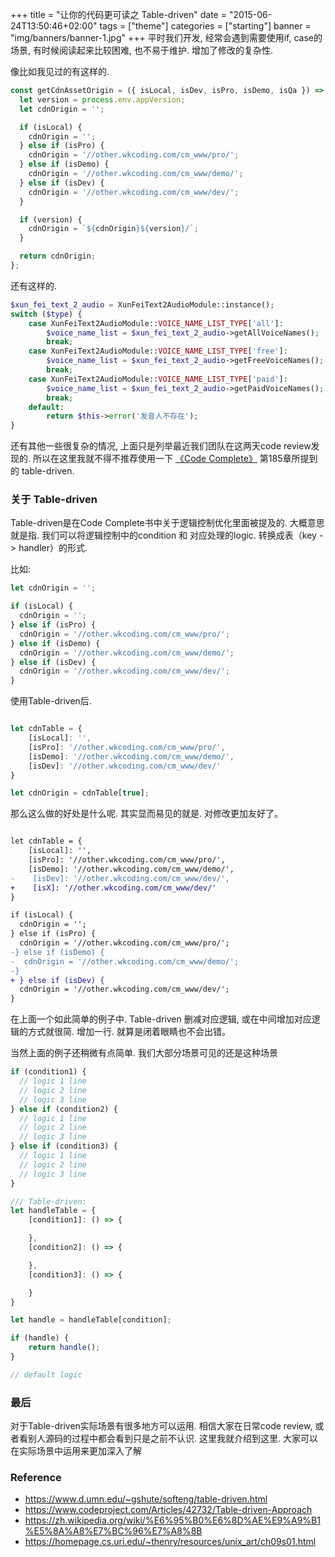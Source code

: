 +++
title = "让你的代码更可读之 Table-driven"
date = "2015-06-24T13:50:46+02:00"
tags = ["theme"]
categories = ["starting"]
banner = "img/banners/banner-1.jpg"
+++
平时我们开发, 经常会遇到需要使用if, case的场景, 有时候阅读起来比较困难, 也不易于维护. 增加了修改的复杂性.

像比如我见过的有这样的.

```javascript
const getCdnAssetOrigin = ({ isLocal, isDev, isPro, isDemo, isQa }) => {
  let version = process.env.appVersion;
  let cdnOrigin = '';

  if (isLocal) {
    cdnOrigin = '';
  } else if (isPro) {
    cdnOrigin = '//other.wkcoding.com/cm_www/pro/';
  } else if (isDemo) {
    cdnOrigin = '//other.wkcoding.com/cm_www/demo/';
  } else if (isDev) {
    cdnOrigin = '//other.wkcoding.com/cm_www/dev/';
  }

  if (version) {
    cdnOrigin = `${cdnOrigin}${version}/`;
  }

  return cdnOrigin;
};
```

还有这样的.

```php
$xun_fei_text_2_audio = XunFeiText2AudioModule::instance();
switch ($type) {
    case XunFeiText2AudioModule::VOICE_NAME_LIST_TYPE['all']:
        $voice_name_list = $xun_fei_text_2_audio->getAllVoiceNames();
        break;
    case XunFeiText2AudioModule::VOICE_NAME_LIST_TYPE['free']:
        $voice_name_list = $xun_fei_text_2_audio->getFreeVoiceNames();
        break;
    case XunFeiText2AudioModule::VOICE_NAME_LIST_TYPE['paid']:
        $voice_name_list = $xun_fei_text_2_audio->getPaidVoiceNames();
        break;
    default:
        return $this->error('发音人不存在');
}
```

还有其他一些很复杂的情况, 上面只是列举最近我们团队在这两天code review发现的. 所以在这里我就不得不推荐使用一下 [《Code Complete》](https://en.wikipedia.org/wiki/Code_Complete) 第185章所提到的 table-driven.

### 关于 Table-driven
Table-driven是在Code Complete书中关于逻辑控制优化里面被提及的. 大概意思就是指. 我们可以将逻辑控制中的condition 和 对应处理的logic. 转换成表（key -> handler）的形式.

比如:
```javascript
let cdnOrigin = '';

if (isLocal) {
  cdnOrigin = '';
} else if (isPro) {
  cdnOrigin = '//other.wkcoding.com/cm_www/pro/';
} else if (isDemo) {
  cdnOrigin = '//other.wkcoding.com/cm_www/demo/';
} else if (isDev) {
  cdnOrigin = '//other.wkcoding.com/cm_www/dev/';
}
```

使用Table-driven后.

```javascript

let cdnTable = {
    [isLocal]: '',
    [isPro]: '//other.wkcoding.com/cm_www/pro/',
    [isDemo]: '//other.wkcoding.com/cm_www/demo/',
    [isDev]: '//other.wkcoding.com/cm_www/dev/'
}

let cdnOrigin = cdnTable[true];
```

那么这么做的好处是什么呢. 其实显而易见的就是. 对修改更加友好了。

```diff

let cdnTable = {
    [isLocal]: '',
    [isPro]: '//other.wkcoding.com/cm_www/pro/',
    [isDemo]: '//other.wkcoding.com/cm_www/demo/',
-    [isDev]: '//other.wkcoding.com/cm_www/dev/',
+    [isX]: '//other.wkcoding.com/cm_www/dev/'
}

if (isLocal) {
  cdnOrigin = '';
} else if (isPro) {
  cdnOrigin = '//other.wkcoding.com/cm_www/pro/';
-} else if (isDemo) {
-  cdnOrigin = '//other.wkcoding.com/cm_www/demo/';
-} 
+ } else if (isDev) {
  cdnOrigin = '//other.wkcoding.com/cm_www/dev/';
}
```

在上面一个如此简单的例子中. Table-driven 删减对应逻辑, 或在中间增加对应逻辑的方式就很简. 增加一行. 就算是闭着眼睛也不会出错。

当然上面的例子还稍微有点简单. 我们大部分场景可见的还是这种场景
```javascript
if (condition1) {
  // logic 1 line
  // logic 2 line
  // logic 3 line
} else if (condition2) {
  // logic 1 line
  // logic 2 line
  // logic 3 line
} else if (condition3) {
  // logic 1 line
  // logic 2 line
  // logic 3 line
}

/// Table-driven:
let handleTable = {
    [condition1]: () => {

    },
    [condition2]: () => {

    },
    [condition3]: () => {

    }
}

let handle = handleTable[condition];

if (handle) {
    return handle();
}

// default logic
```

### 最后
对于Table-driven实际场景有很多地方可以运用. 相信大家在日常code review, 或者看别人源码的过程中都会看到只是之前不认识. 这里我就介绍到这里. 大家可以在实际场景中运用来更加深入了解

### Reference
- https://www.d.umn.edu/~gshute/softeng/table-driven.html
- https://www.codeproject.com/Articles/42732/Table-driven-Approach
- https://zh.wikipedia.org/wiki/%E6%95%B0%E6%8D%AE%E9%A9%B1%E5%8A%A8%E7%BC%96%E7%A8%8B
- https://homepage.cs.uri.edu/~thenry/resources/unix_art/ch09s01.html